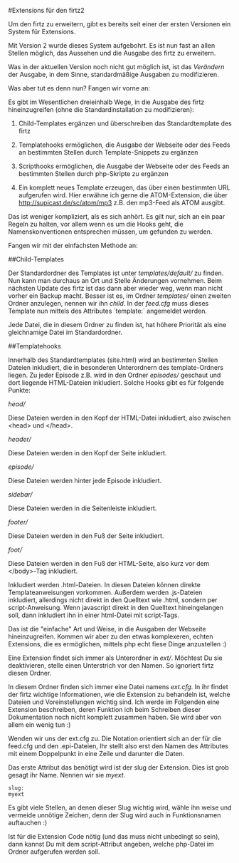 #Extensions für den firtz2

Um den firtz zu erweitern, gibt es bereits seit einer der ersten Versionen ein System für Extensions.

Mit Version 2 wurde dieses System aufgebohrt. Es ist nun fast an allen Stellen möglich, das Aussehen und die Ausgabe des firtz zu erweitern.

Was in der aktuellen Version noch nicht gut möglich ist, ist das _Verändern_ der Ausgabe, in dem Sinne, standardmäßige Ausgaben zu modifizieren.

Was aber tut es denn nun? Fangen wir vorne an:

Es gibt im Wesentlichen dreieinhalb Wege, in die Ausgabe des firtz hineinzugreifen (ohne die Standardinstallation zu modifizieren):

1. Child-Templates ergänzen und überschreiben das Standardtemplate des firtz 

2. Templatehooks ermöglichen, die Ausgabe der Webseite oder des Feeds an bestimmten Stellen durch Template-Snippets zu ergänzen

3. Scripthooks ermöglichen, die Ausgabe der Webseite oder des Feeds an bestimmten Stellen durch php-Skripte zu ergänzen

4. Ein komplett neues Template erzeugen, das über einen bestimmten URL aufgerufen wird. Hier erwähne ich gerne die ATOM-Extension, die über http://supicast.de/sc/atom/mp3 z.B. den mp3-Feed als ATOM ausgibt.




Das ist weniger kompliziert, als es sich anhört. Es gilt nur, sich an ein paar Regeln zu halten, vor allem wenn es um die Hooks geht, die Namenskonventionen entsprechen müssen, um gefunden zu werden.

Fangen wir mit der einfachsten Methode an: 

##Child-Templates

Der Standardordner des Templates ist unter *templates/default/* zu finden. Nun kann man durchaus an Ort und Stelle Änderungen vornehmen. Beim nächsten Update des firtz ist das dann aber wieder weg, wenn man nicht vorher ein Backup macht.
Besser ist es, im Ordner *templates/* einen zweiten Ordner anzulegen, nennen wir ihn *child*. In der *feed.cfg* muss dieses Template nun mittels des Attributes ´template:´ angemeldet werden.

Jede Datei, die in diesem Ordner zu finden ist, hat höhere Priorität als eine gleichnamige Datei im Standardordner. 

##Templatehooks

Innerhalb des Standardtemplates (site.html) wird an bestimmten Stellen Dateien inkludiert, die in besonderen Unterordnern des template-Ordners liegen. Zu jeder Episode z.B. wird in den Ordner *episodes/* geschaut und dort liegende HTML-Dateien inkludiert.
Solche Hooks gibt es für folgende Punkte:

*head/*

Diese Dateien werden in den Kopf der HTML-Datei inkludiert, also zwischen &lt;head&gt; und &lt;/head&gt;.

*header/*

Diese Dateien werden in den Kopf der Seite inkludiert.

*episode/*

Diese Dateien werden hinter jede Episode inkludiert.

*sidebar/*

Diese Dateien werden in die Seitenleiste inkludiert.

*footer/*

Diese Dateien werden in den Fuß der Seite inkludiert.

*foot/*

Diese Dateien werden in den Fuß der HTML-Seite, also kurz vor dem &lt;/body&gt;-Tag inkludiert.

Inkludiert werden .html-Dateien. In diesen Dateien können direkte Templateanweisungen vorkommen. Außerdem werden .js-Dateien inkludiert, allerdings nicht direkt in den Quelltext wie .html, sondern per script-Anweisung. Wenn javascript direkt in den Quelltext hineingelangen soll, dann inkludiert ihn in einer html-Datei mit script-Tags.

Das ist die "einfache" Art und Weise, in die Ausgaben der Webseite hineinzugreifen. Kommen wir aber zu den etwas komplexeren, echten Extensions, die es ermöglichen, mittels php echt fiese Dinge anzustellen :)

Eine Extension findet sich immer als Unterordner in *ext/*. Möchtest Du sie deaktivieren, stelle einen Unterstrich vor den Namen. So ignoriert firtz diesen Ordner.

In diesem Ordner finden sich immer eine Datei namens *ext.cfg*. In ihr findet der firtz wichtige Informationen, wie die Extension zu behandeln ist, welche Dateien und Voreinstellungen wichtig sind. Ich werde im Folgenden eine Extension beschreiben, deren Funktion ich beim Schreiben dieser Dokumentation noch nicht komplett zusammen haben. Sie wird aber von allem ein wenig tun :)

Wenden wir uns der ext.cfg zu. Die Notation orientiert sich an der für die feed.cfg und den .epi-Dateien, Ihr stellt also erst den Namen des Attributes mit einem Doppelpunkt in eine Zeile und darunter die Daten.

Das erste Attribut das benötigt wird ist der slug der Extension. Dies ist grob gesagt ihr Name. Nennen wir sie *myext*.

```
slug:
myext
```

Es gibt viele Stellen, an denen dieser Slug wichtig wird, wähle ihn weise und vermeide unnötige Zeichen, denn der Slug wird auch in Funktionsnamen auftauchen :)

Ist für die Extension Code nötig (und das muss nicht unbedingt so sein), dann kannst Du mit dem script-Attribut angeben, welche php-Datei im Ordner aufgerufen werden soll. 
